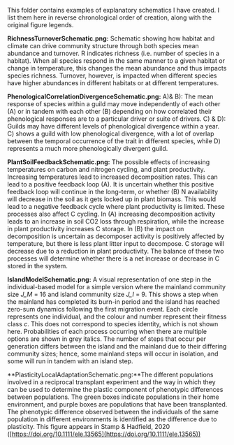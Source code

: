 This folder contains examples of explanatory schematics I have created. I list them here in reverse chronological order of creation, along with the original figure legends. 



**RichnessTurnoverSchematic.png:** Schematic showing how habitat and climate can drive community structure through both species mean abundance and turnover. R indicates richness (i.e. number of species in a habitat). When all species respond in the same manner to a given habitat or change in temperature, this changes the mean abundance and thus impacts species richness. Turnover, however, is impacted when different species have higher abundances in different habitats or at different temperatures.



**PhenologicalCorrelationDivergenceSchematic.png:** A)\& B): The mean response of species within a guild may move independently of each other (A) or in tandem with each other (B) depending on how correlated their phenological responses are to a particular driver or suite of drivers. C) \& D): Guilds may have different levels of phenological divergence within a year. C) shows a guild with low phenological divergence, with a lot of overlap between the temporal occurrence of the trait in different species, while D) represents a much more phenologically divergent guild.



**PlantSoilFeedbackSchematic.png:** The possible effects of increasing temperatures on carbon and nitrogen cycling, and plant productivity. Increasing temperatures lead to increased decomposition rates. This can lead to a positive feedback loop (A). It is uncertain whether this positive feedback loop will continue in the long-term, or whether (B) N availability will decrease in the soil as it gets locked up in plant biomass. This would lead to a negative feedback cycle where plant productivity is limited. These processes also affect C cycling. In (A) increasing decomposition activity leads to an increase in soil CO2 loss through respiration, while the increase in plant productivity increases C storage. In (B) the impact on decomposition is uncertain as decomposer activity is positively affected by temperature, but there is less plant litter input to decompose. C storage will decrease due to a reduction in plant productivity. The balance of these two processes will determine whether there is a net increase or decrease in C stored in the system.



**IslandModelSchematic.png:** A visual representation of one step in the individual-based model for a simple version where the mainland community size *J\_M* = 16 and island community size *J\_I* = 9. This shows a step when the mainland has completed its burn-in period and the island has reached zero-sum dynamics following the first migration event. Each circle represents one individual, and the colour and number represent their fitness class *c*. This does not correspond to species identity, which is not shown here. Probabilities of each process occurring when there are multiple options are shown in grey italics. The number of steps that occur per generation differs between the island and the mainland due to their differing community sizes; hence, some mainland steps will occur in isolation, and some will run in tandem with an island step. 



**PlasticityLocalAdaptationSchematic.png:**The different populations involved in a reciprocal transplant experiment and the way in which they can be used to determine the plastic component of phenotypic differences between populations. The green boxes indicate populations in their home environment, and purple boxes are populations that have been transplanted. The phenotypic difference observed between the individuals of the same population in different environments is identified as the difference due to plasticity. This figure appears in Stamp \& Hadfield, 2020 ([https://doi.org/10.1111/ele.13565](https://doi.org/10.1111/ele.13565))







